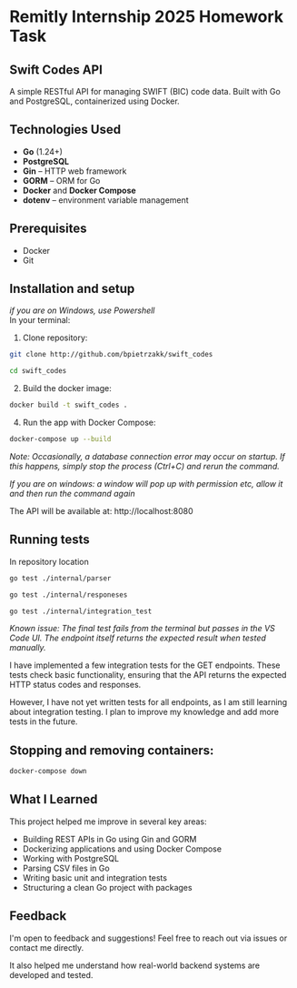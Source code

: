  # **Remitly Internship 2025 Homework Task**

## **Swift Codes API**

A simple RESTful API for managing SWIFT (BIC) code data. Built with Go and PostgreSQL, containerized using Docker.

## **Technologies Used**
- **Go** (1.24+)
- **PostgreSQL**
- **Gin** – HTTP web framework
- **GORM** – ORM for Go
- **Docker** and **Docker Compose**
- **dotenv** – environment variable management

## **Prerequisites**
- Docker
- Git

## **Installation and setup**  
*if you are on Windows, use Powershell*  
In your terminal:
1. Clone repository:
```bash
git clone http://github.com/bpietrzakk/swift_codes
```
```bash
cd swift_codes
```
2. Build the docker image:
```bash
docker build -t swift_codes .
```
4. Run the app with Docker Compose:   
```bash
docker-compose up --build
```
*Note: Occasionally, a database connection error may occur on startup. If this happens, simply stop the process (Ctrl+C) and rerun the command.*  
  
*If you are on windows: a window will pop up with permission etc, allow it and then run the command again*  
  
The API will be available at: http://localhost:8080  

## **Running tests**
In repository location
```bash
go test ./internal/parser
```
```bash
go test ./internal/responeses
```
```bash
go test ./internal/integration_test
```
*Known issue: The final test fails from the terminal but passes in the VS Code UI. The endpoint itself returns the expected result when tested manually.*  

I have implemented a few integration tests for the GET endpoints. These tests check basic functionality, ensuring that the API returns the expected HTTP status codes and responses.  
  
However, I have not yet written tests for all endpoints, as I am still learning about integration testing. I plan to improve my knowledge and add more tests in the future.


## Stopping and removing containers:
```bash
docker-compose down
```

## What I Learned
This project helped me improve in several key areas:
- Building REST APIs in Go using Gin and GORM
- Dockerizing applications and using Docker Compose
- Working with PostgreSQL 
- Parsing CSV files in Go
- Writing basic unit and integration tests
- Structuring a clean Go project with packages  
  
## Feedback
I'm open to feedback and suggestions! Feel free to reach out via issues or contact me directly.  




It also helped me understand how real-world backend systems are developed and tested.

